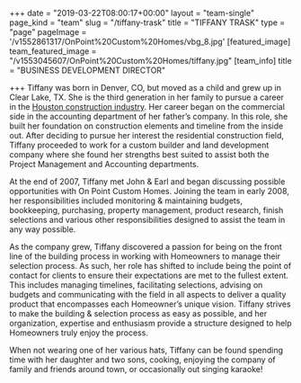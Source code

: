 +++
date = "2019-03-22T08:00:17+00:00"
layout = "team-single"
page_kind = "team"
slug = "/tiffany-trask"
title = "TIFFANY TRASK"
type = "page"
pageImage = '/v1552861317/OnPoint%20Custom%20Homes/vbg_8.jpg'
[featured_image]
team_featured_image = "/v1553045607/OnPoint%20Custom%20Homes/tiffany.jpg"
[team_info]
title = "BUSINESS DEVELOPMENT DIRECTOR"

+++
Tiffany was born in Denver, CO, but moved as a child and grew up in Clear Lake, TX. She is the third generation in her family to pursue a career in the [Houston construction industry](https://onpointcustomhomes.com/current-homes/). Her career began on the commercial side in the accounting department of her father’s company. In this role, she built her foundation on construction elements and timeline from the inside out. After deciding to pursue her interest the residential construction field, Tiffany proceeded to work for a custom builder and land development company where she found her strengths best suited to assist both the Project Management and Accounting departments.

At the end of 2007, Tiffany met John & Earl and began discussing possible opportunities with On Point Custom Homes. Joining the team in early 2008, her responsibilities included monitoring & maintaining budgets, bookkeeping, purchasing, property management, product research, finish selections and various other responsibilities designed to assist the team in any way possible.

As the company grew, Tiffany discovered a passion for being on the front line of the building process in working with Homeowners to manage their selection process. As such, her role has shifted to include being the point of contact for clients to ensure their expectations are met to the fullest extent. This includes managing timelines, facilitating selections, advising on budgets and communicating with the field in all aspects to deliver a quality product that encompasses each Homeowner’s unique vision. Tiffany strives to make the building & selection process as easy as possible, and her organization, expertise and enthusiasm provide a structure designed to help Homeowners truly enjoy the process.

When not wearing one of her various hats, Tiffany can be found spending time with her daughter and two sons, cooking, enjoying the company of family and friends around town, or occasionally out singing karaoke!